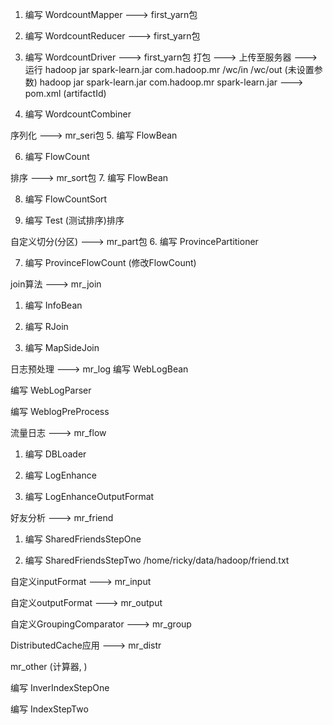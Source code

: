 1. 编写 WordcountMapper ---> first_yarn包

2. 编写 WordcountReducer ---> first_yarn包

3. 编写 WordcountDriver ---> first_yarn包
打包 ---> 上传至服务器 ---> 运行
hadoop jar spark-learn.jar com.hadoop.mr /wc/in /wc/out (未设置参数)
hadoop jar spark-learn.jar com.hadoop.mr
spark-learn.jar ---> pom.xml (artifactId)

4. 编写 WordcountCombiner


序列化 ---> mr_seri包
5. 编写 FlowBean

6. 编写 FlowCount


排序 ---> mr_sort包
7. 编写 FlowBean

8. 编写 FlowCountSort

9. 编写 Test (测试排序)排序


自定义切分(分区) ---> mr_part包
6. 编写 ProvincePartitioner

7. 编写 ProvinceFlowCount (修改FlowCount)


join算法 ---> mr_join
1. 编写 InfoBean

2. 编写 RJoin

3. 编写 MapSideJoin


日志预处理 ---> mr_log
编写 WebLogBean

编写 WebLogParser

编写 WeblogPreProcess


流量日志 ---> mr_flow
1. 编写 DBLoader

2. 编写 LogEnhance

3. 编写 LogEnhanceOutputFormat


好友分析 ---> mr_friend
1. 编写 SharedFriendsStepOne

2. 编写 SharedFriendsStepTwo
/home/ricky/data/hadoop/friend.txt


自定义inputFormat ---> mr_input

自定义outputFormat ---> mr_output

自定义GroupingComparator ---> mr_group

DistributedCache应用 ---> mr_distr

mr_other (计算器, )

编写 InverIndexStepOne

编写 IndexStepTwo


